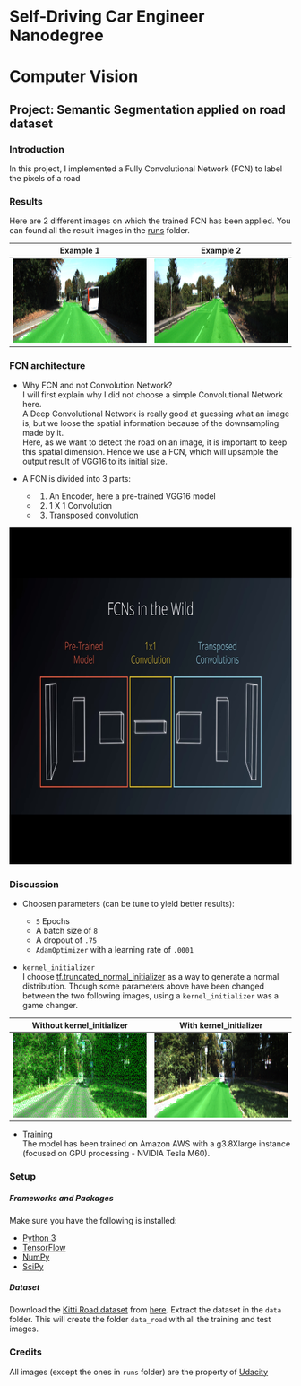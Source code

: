 # Self-Driving Car Engineer Nanodegree
# Computer Vision
## Project: Semantic Segmentation applied on road dataset

### Introduction
In this project, I implemented a Fully Convolutional Network (FCN) to label the pixels of a road 

### Results
Here are 2 different images on which the trained FCN has been applied. You can found all the result images in the [runs](https://github.com/Mornor/CarND-Semantic-Segmentation/tree/master/runs/1503860319.698257) folder. <br>

Example 1                                                            | Example 2
:-------------------------------------------------------------------:|:-------------------------------------------------------------------:
<img src="./runs/1503860319.698257/um_000024.png" alt="ex_1" height="150"> | <img src="./runs/1503860319.698257/um_000054.png" alt="ex_2" height="150">

### FCN architecture
* Why FCN and not Convolution Network? <br>
I will first explain why I did not choose a simple Convolutional Network here. <br>
A Deep Convolutional Network is really good at guessing what an image is, but we loose the spatial information because of the downsampling made by it. <br> 
Here, as we want to detect the road on an image, it is important to keep this spatial dimension. Hence we use a FCN, which will upsample the output result of VGG16 to its initial size. <br> 

* A FCN is divided into 3 parts: <br>
  * 1. An Encoder, here a pre-trained VGG16 model
  * 2. 1 X 1 Convolution
  * 3. Transposed convolution   
<p align="center"><img src="./images/fcn_architecture.jpg" alt="fcn_arch" height="600"/></p>

### Discussion 
* Choosen parameters (can be tune to yield better results): <br>
  * `5` Epochs
  * A batch size of `8`
  * A dropout of `.75`
  * `AdamOptimizer` with a learning rate of `.0001` 

* `kernel_initializer` <br>
I choose [tf.truncated_normal_initializer](https://www.tensorflow.org/api_docs/python/tf/truncated_normal_initializer) as a way to generate a normal distribution. Though some parameters above have been changed between the two following images, using a 
`kernel_initializer` was a game changer. 

Without kernel_initializer                                           | With kernel_initializer
:-------------------------------------------------------------------:|:-------------------------------------------------------------------:
<img src="./images/um_000008_nki.png" alt="without_ki" height="150"/> | <img src="./runs/1503860319.698257/um_000008.png" alt="with_ki" height="150">

* Training <br>
The model has been trained on Amazon AWS with a g3.8Xlarge instance (focused on GPU processing - NVIDIA Tesla M60). 


### Setup
##### Frameworks and Packages
Make sure you have the following is installed:
 - [Python 3](https://www.python.org/)
 - [TensorFlow](https://www.tensorflow.org/)
 - [NumPy](http://www.numpy.org/)
 - [SciPy](https://www.scipy.org/)
##### Dataset
Download the [Kitti Road dataset](http://www.cvlibs.net/datasets/kitti/eval_road.php) from [here](http://www.cvlibs.net/download.php?file=data_road.zip).  Extract the dataset in the `data` folder.  This will create the folder `data_road` with all the training and test images.


### Credits
All images (except the ones in `runs` folder) are the property of [Udacity](https://www.udacity.com/)